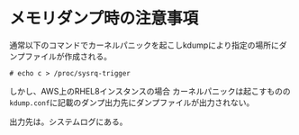 # メモリダンプ時の注意事項
通常以下のコマンドでカーネルパニックを起こしkdumpにより指定の場所にダンプファイルが作成される。
```
# echo c > /proc/sysrq-trigger
```
しかし、AWS上のRHEL8インスタンスの場合 カーネルパニックは起こすものの`kdump.conf`に記載のダンプ出力先にダンプファイルが出力されない。
  
出力先は。システムログにある。
